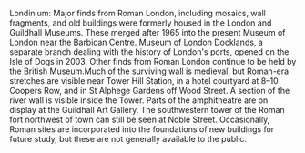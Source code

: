 Londinium: Major finds from Roman London, including mosaics, wall fragments, and old buildings were formerly housed in the London and Guildhall Museums. These merged after 1965 into the present Museum of London near the Barbican Centre. Museum of London Docklands, a separate branch dealing with the history of London's ports, opened on the Isle of Dogs in 2003. Other finds from Roman London continue to be held by the British Museum.Much of the surviving wall is medieval, but Roman-era stretches are visible near Tower Hill Station, in a hotel courtyard at 8–10 Coopers Row, and in St Alphege Gardens off Wood Street. A section of the river wall is visible inside the Tower. Parts of the amphitheatre are on display at the Guildhall Art Gallery. The southwestern tower of the Roman fort northwest of town can still be seen at Noble Street. Occasionally, Roman sites are incorporated into the foundations of new buildings for future study, but these are not generally available to the public.
